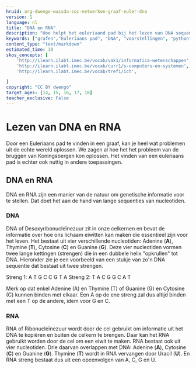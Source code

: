 ```yaml
---
hruid: org-dwengo-waisda-soc-netwerken-graaf-euler-dna
version: 1
language: nl
title: "DNA en RNA"
description: "Hoe helpt het euleriaand pad bij het lezen van DNA sequenties?"
keywords: ["grafen","Euleriaans pad", "DNA", "voorstellingen", "python"]
content_type: "text/markdown"
estimated_time: 10
skos_concepts: [
    'http://ilearn.ilabt.imec.be/vocab/vak1/informatica-wetenschappen', 
    'http://ilearn.ilabt.imec.be/vocab/curr1/s-computers-en-systemen',
    'http://ilearn.ilabt.imec.be/vocab/tref1/ict',

]
copyright: "CC BY dwengo"
target_ages: [14, 15, 16, 17, 18]
teacher_exclusive: False
---
```


# Lezen van DNA en RNA

Door een Euleriaans pad te vinden in een graaf, kan je heel wat problemen uit de echte wereld oplossen. We zagen al hoe het het probleem van de bruggen van Koningsbergen kon oplossen. Het vinden van een euleriaans pad is echter ook nuttig in andere toepassingen.

## DNA en RNA

DNA en RNA zijn een manier van de natuur om genetische informatie voor te stellen. Dat doet het aan de hand van lange sequenties van nucleotiden. 

### DNA

DNA of Desoxyribonucleïnezuur zit in onze celkernen en bevat de informatie over hoe ons lichaam eiwitten kan maken die essentieel zijn voor het leven. Het bestaat uit vier verschillende nucleotiden: Adenine (**A**), Thymine (**T**), Cytosine (**C**) en Guanine (**G**). Deze vier nucleotiden vormen twee lange kettingen (strengen) die in een dubbele helix "opkrullen" tot DNA. Hieronder zie je een voorbeeld van een stukje van zo'n DNA sequentie dat bestaat uit twee strengen.

Streng 1: A T G C C G T A
Streng 2: T A C G G C A T 

Merk op dat enkel Adenine (A) en Thymine (T) of Guanine (G) en Cytosine (C) kunnen binden met elkaar. Een A op de ene streng zal dus altijd binden met een T op de andere, idem voor G en C.

### RNA

RNA of Ribonucleïnezuur wordt door de cel gebruikt om informatie uit het DNA te kopiëren en buiten de celkern te brengen. Daar kan het RNA gebruikt worden door de cel om een eiwit te maken. RNA bestaat ook uit vier nucleotiden. Drie daarvan overlappen met DNA: Adenine (**A**), Cytosine (**C**) en Guanine (**G**). Thymine (**T**) wordt in RNA vervangen door Uracil (**U**). En RNA streng bestaat dus uit een opeenvolgen van A, C, G en U.


